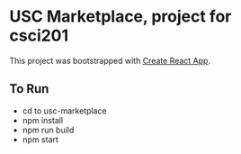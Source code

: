 # USC Marketplace, project for csci201

This project was bootstrapped with [Create React App](https://github.com/facebook/create-react-app).

## To Run
- cd to usc-marketplace
- npm install
- npm run build
- npm start

